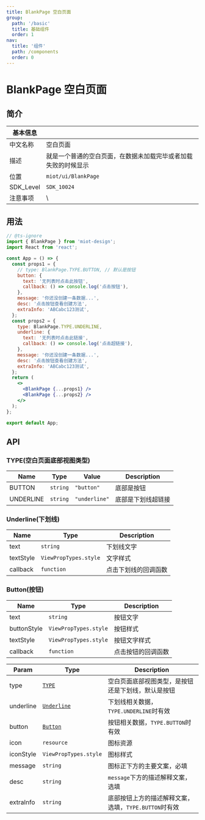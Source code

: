 ```yaml
---
title: BlankPage 空白页面
group:
  path: '/basic'
  title: 基础组件
  order: 1
nav:
  title: '组件'
  path: /components
  order: 0
---
```


# BlankPage 空白页面

## 简介

| 基本信息  |                                                                |
| --------- | -------------------------------------------------------------- |
| 中文名称  | 空白页面                                                       |
| 描述      | 就是一个普通的空白页面，在数据未加载完毕或者加载失败的时候显示 |
| 位置      | `miot/ui/BlankPage`                                            |
| SDK_Level | `SDK_10024`                                                    |
| 注意事项  | \                                                              |

## 用法

```jsx
// @ts-ignore
import { BlankPage } from 'miot-design';
import React from 'react';

const App = () => {
  const props1 = {
    // type: BlankPage.TYPE.BUTTON, // 默认是按钮
    button: {
      text: '无列表时点击此按钮',
      callback: () => console.log('点击按钮'),
    },
    message: '你还没创建一条数据...',
    desc: '点击按钮查看创建方法',
    extraInfo: 'ABCabc123测试',
  };
  const props2 = {
    type: BlankPage.TYPE.UNDERLINE,
    underline: {
      text: '无列表时点击此链接',
      callback: () => console.log('点击超链接'),
    },
    message: '你还没创建一条数据...',
    desc: '点击按钮查看创建方法',
    extraInfo: 'ABCabc123测试',
  };
  return (
    <>
      <BlankPage {...props1} />
      <BlankPage {...props2} />
    </>
  );
};

export default App;
```

## API

### TYPE(空白页面底部视图类型)

| Name      | Type                | Value                              | Description        |
| --------- | ------------------- | ---------------------------------- | ------------------ |
| BUTTON    | <code>string</code> | <code>&quot;button&quot;</code>    | 底部是按钮         |
| UNDERLINE | <code>string</code> | <code>&quot;underline&quot;</code> | 底部是下划线超链接 |

### Underline(下划线)

| Name      | Type                             | Description          |
| --------- | -------------------------------- | -------------------- |
| text      | <code>string</code>              | 下划线文字           |
| textStyle | <code>ViewPropTypes.style</code> | 文字样式             |
| callback  | <code>function</code>            | 点击下划线的回调函数 |

### Button(按钮)

| Name        | Type                             | Description        |
| ----------- | -------------------------------- | ------------------ |
| text        | <code>string</code>              | 按钮文字           |
| buttonStyle | <code>ViewPropTypes.style</code> | 按钮样式           |
| textStyle   | <code>ViewPropTypes.style</code> | 按钮文字样式       |
| callback    | <code>function</code>            | 点击按钮的回调函数 |

| Param     | Type                                           | Description                                           |
| --------- | ---------------------------------------------- | ----------------------------------------------------- |
| type      | [<code>TYPE</code>](#TYPE空白页面底部视图类型) | 空白页面底部视图类型，是按钮还是下划线，默认是按钮    |
| underline | [<code>Underline</code>](#Underline下划线)     | 下划线相关数据，`TYPE.UNDERLINE`时有效                |
| button    | [<code>Button</code>](#button按钮-1)           | 按钮相关数据，`TYPE.BUTTON`时有效                     |
| icon      | <code>resource</code>                          | 图标资源                                              |
| iconStyle | <code>ViewPropTypes.style</code>               | 图标样式                                              |
| message   | <code>string</code>                            | 图标正下方的主要文案，必填                            |
| desc      | <code>string</code>                            | `message`下方的描述解释文案，选填                     |
| extraInfo | <code>string</code>                            | 底部按钮上方的描述解释文案，选填，`TYPE.BUTTON`时有效 |
